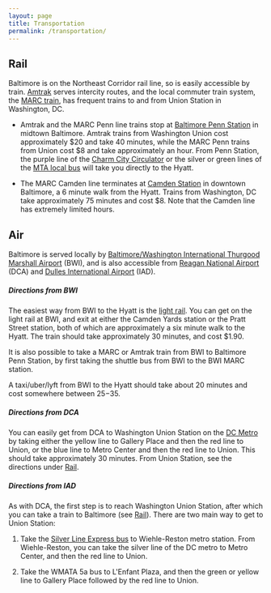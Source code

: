 ```yaml
---
layout: page
title: Transportation
permalink: /transportation/
---
```


## Rail <a name="rail">

Baltimore is on the Northeast Corridor rail line, so is easily accessible by train.  <a href="https://www.amtrak.com/home.html">Amtrak</a> serves intercity routes, and the local commuter train system, the <a href="https://en.wikipedia.org/wiki/MARC_Train">MARC train</a>, has frequent trains to and from Union Station in Washington, DC.

- Amtrak and the MARC Penn line trains stop at <a href="https://en.wikipedia.org/wiki/Pennsylvania_Station_(Baltimore)">Baltimore Penn Station</a> in midtown Baltimore.  Amtrak trains from Washington Union cost approximately $20 and take 40 minutes, while the MARC Penn trains from Union cost $8 and take approximately an hour.  From Penn Station, the purple line of the <a href="https://www.charmcitycirculator.com/">Charm City Circulator</a> or the silver or green lines of the <a href="https://www.mta.maryland.gov/schedule?type=local-bus">MTA local bus</a> will take you directly to the Hyatt.

- The MARC Camden line terminates at <a href="https://en.wikipedia.org/wiki/Camden_Station">Camden Station</a> in downtown Baltimore, a 6 minute walk from the Hyatt.  Trains from Washington, DC take approximately 75 minutes and cost $8.  Note that the Camden line has extremely limited hours.

## Air

Baltimore is served locally by <a href="https://www.bwiairport.com">Baltimore/Washington International Thurgood Marshall Airport</a> (BWI), and is also accessible from <a href="https://www.flyreagan.com/dca/reagan-national-airport">Reagan National Airport</a> (DCA) and <a href="https://www.flydulles.com/iad/dulles-international-airport">Dulles International Airport</a> (IAD).

##### Directions from BWI

The easiest way from BWI to the Hyatt is the <a href="https://www.mta.maryland.gov/schedule/lightrail">light rail</a>.  You can get on the light rail at BWI, and exit at either the Camden Yards station or the Pratt Street station, both of which are approximately a six minute walk to the Hyatt.  The train should take approximately 30 minutes, and cost $1.90.

It is also possible to take a MARC or Amtrak train from BWI to Baltimore Penn Station, by first taking the shuttle bus from BWI to the BWI MARC station.

A taxi/uber/lyft from BWI to the Hyatt should take about 20 minutes and cost somewhere between $25-$35.

##### Directions from DCA

You can easily get from DCA to Washington Union Station on the <a href="https://www.wmata.com/">DC Metro</a> by taking either the yellow line to Gallery Place and then the red line to Union, or the blue line to Metro Center and then the red line to Union.  This should take approximately 30 minutes.  From Union Station, see the directions under <a href="#rail">Rail<a>.

##### Directions from IAD

As with DCA, the first step is to reach Washington Union Station, after which you can take a train to Baltimore (see <a href="#rail">Rail</a>).  There are two main way to get to Union Station:

1. Take the <a href="https://www.flydulles.com/iad/silver-line-express-bus-metrorail-station">Silver Line Express bus</a> to Wiehle-Reston metro station.  From Wiehle-Reston, you can take the silver line of the DC metro to Metro Center, and then the red line to Union.  

2. Take the WMATA 5a bus to L'Enfant Plaza, and then the green or yellow line to Gallery Place followed by the red line to Union.
